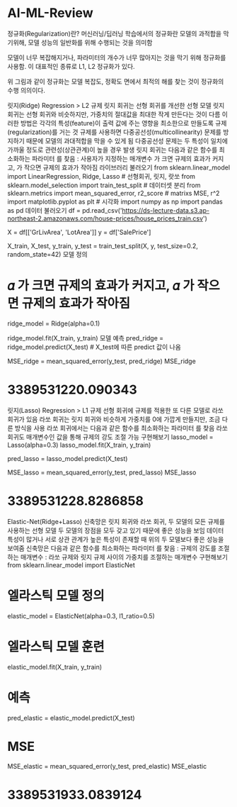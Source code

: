 # AI-ML-Review

정규화(Regularization)란?
머신러닝/딥러닝 학습에서의 정규화란 모델의 과적합을 막기위해, 모델 성능의 일반화를 위해 수행되는 것을 의미함

모델이 너무 복잡해지거나, 파라미터의 개수가 너무 많아지는 것을 막기 위해 정규화를 사용함. 이 대표적인 종류로 L1, L2 정규화가 있다.



위 그림과 같이 정규화는 모델 복잡도, 정확도 면에서 최적의 해를 찾는 것이 정규화의 수행 의의이다.

릿지(Ridge) Regression > L2 규제
릿지 회귀는 선형 회귀를 개선한 선형 모델
릿지 회귀는 선형 회귀와 비슷하지만, 가중치의 절대값을 최대한 작게 만든다는 것이 다름
이러한 방법은 각각의 특성(feature)이 출력 값에 주는 영향을 최소한으로 만들도록 규제(regularization)를 거는 것
규제를 사용하면 다중공선성(multicollinearity) 문제를 방지하기 때문에 모델의 과대적합을 막을 수 있게 됨
다중공선성 문제는 두 특성이 일치에 가까울 정도로 관련성(상관관계)이 높을 경우 발생
릿지 회귀는 다음과 같은 함수를 최소화하는 파라미터 
를 찾음
 : 사용자가 지정하는 매개변수
가 크면 규제의 효과가 커지고, 
가 작으면 규제의 효과가 작아짐
라이브러리 불러오기
from sklearn.linear_model import LinearRegression, Ridge, Lasso  # 선형회귀, 릿지, 랏쏘
from sklearn.model_selection import train_test_split  # 데이터셋 분리
from sklearn.metrics import mean_squared_error, r2_score  # matrixs MSE, r^2
import matplotlib.pyplot as plt  # 시각화 
import numpy as np
import pandas as pd
데이터 불러오기
df = pd.read_csv('https://ds-lecture-data.s3.ap-northeast-2.amazonaws.com/house-prices/house_prices_train.csv')

X = df[['GrLivArea', 'LotArea']]
y = df['SalePrice']

X_train, X_test, y_train, y_test = train_test_split(X, y, test_size=0.2, random_state=42)
모델 정의
# 𝛼 가 크면 규제의 효과가 커지고,  𝛼 가 작으면 규제의 효과가 작아짐
ridge_model = Ridge(alpha=0.1)

ridge_model.fit(X_train, y_train)
모델 예측
pred_ridge = ridge_model.predict(X_test)  # X_test에 따른 predict 값이 나옴 

MSE_ridge = mean_squared_error(y_test, pred_ridge)
MSE_ridge
# 3389531220.090343
릿지(Lasso) Regression > L1 규제
선형 회귀에 규제를 적용한 또 다른 모델로 라쏘 회귀가 있음
라쏘 회귀는 릿지 회귀와 비슷하게 가중치를 0에 가깝게 만들지만, 조금 다른 방식을 사용
라쏘 회귀에서는 다음과 같은 함수를 최소화하는 파라미터 
를 찾음
라쏘 회귀도 매개변수인 
 값을 통해 규제의 강도 조절 가능
구현해보기
lasso_model = Lasso(alpha=0.3)
lasso_model.fit(X_train, y_train)

pred_lasso = lasso_model.predict(X_test)

MSE_lasso = mean_squared_error(y_test, pred_lasso)
MSE_lasso
# 3389531228.8286858
Elastic-Net(Ridge+Lasso)
신축망은 릿지 회귀와 라쏘 회귀, 두 모델의 모든 규제를 사용하는 선형 모델
두 모델의 장점을 모두 갖고 있기 때문에 좋은 성능을 보임
데이터 특성이 많거나 서로 상관 관계가 높은 특성이 존재할 때 위의 두 모델보다 좋은 성능을 보여줌
신축망은 다음과 같은 함수를 최소화하는 파라미터 
를 찾음
 : 규제의 강도를 조절하는 매개변수
 : 라쏘 규제와 릿지 규제 사이의 가중치를 조절하는 매개변수
구현해보기
from sklearn.linear_model import ElasticNet
# 엘라스틱 모델 정의
elastic_model = ElasticNet(alpha=0.3, l1_ratio=0.5)
# 엘라스틱 모델 훈련
elastic_model.fit(X_train, y_train)

# 예측
pred_elastic = elastic_model.predict(X_test)

# MSE 
MSE_elastic = mean_squared_error(y_test, pred_elastic)
MSE_elastic
# 3389531933.0839124
